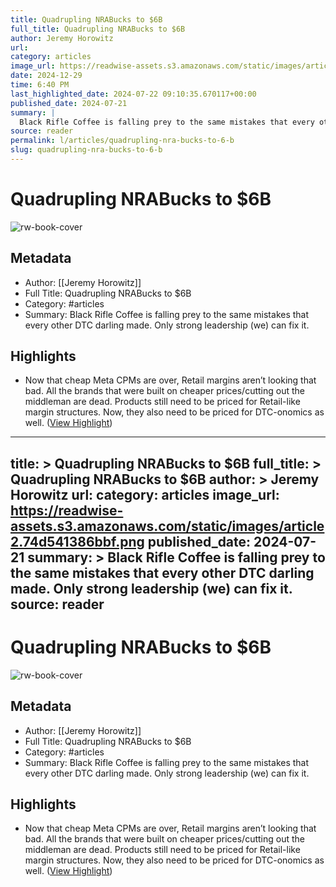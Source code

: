 ```yaml
---
title: Quadrupling NRABucks to $6B
full_title: Quadrupling NRABucks to $6B
author: Jeremy Horowitz
url: 
category: articles
image_url: https://readwise-assets.s3.amazonaws.com/static/images/article2.74d541386bbf.png
date: 2024-12-29
time: 6:40 PM
last_highlighted_date: 2024-07-22 09:10:35.670117+00:00
published_date: 2024-07-21
summary: |
  Black Rifle Coffee is falling prey to the same mistakes that every other DTC darling made. Only strong leadership (we) can fix it.
source: reader
permalink: l/articles/quadrupling-nra-bucks-to-6-b
slug: quadrupling-nra-bucks-to-6-b
---
```

# Quadrupling NRABucks to $6B

![rw-book-cover](https://readwise-assets.s3.amazonaws.com/static/images/article2.74d541386bbf.png)

## Metadata
- Author: [[Jeremy Horowitz]]
- Full Title: Quadrupling NRABucks to $6B
- Category: #articles
- Summary: Black Rifle Coffee is falling prey to the same mistakes that every other DTC darling made. Only strong leadership (we) can fix it.

## Highlights
- Now that cheap Meta CPMs are over, Retail margins aren’t looking that bad. All the brands that were built on cheaper prices/cutting out the middleman are dead. Products still need to be priced for Retail-like margin structures. Now, they also need to be priced for DTC-onomics as well. ([View Highlight](https://read.readwise.io/read/01j3cv9yz7k46wh68ar73wnfbw))


---
title: >
  Quadrupling NRABucks to $6B
full_title: >
  Quadrupling NRABucks to $6B
author: >
  Jeremy Horowitz
url: 
category: articles
image_url: https://readwise-assets.s3.amazonaws.com/static/images/article2.74d541386bbf.png
published_date: 2024-07-21
summary: >
  Black Rifle Coffee is falling prey to the same mistakes that every other DTC darling made. Only strong leadership (we) can fix it.
source: reader
---
# Quadrupling NRABucks to $6B

![rw-book-cover](https://readwise-assets.s3.amazonaws.com/static/images/article2.74d541386bbf.png)

## Metadata
- Author: [[Jeremy Horowitz]]
- Full Title: Quadrupling NRABucks to $6B
- Category: #articles
- Summary: Black Rifle Coffee is falling prey to the same mistakes that every other DTC darling made. Only strong leadership (we) can fix it.

## Highlights
- Now that cheap Meta CPMs are over, Retail margins aren’t looking that bad. All the brands that were built on cheaper prices/cutting out the middleman are dead. Products still need to be priced for Retail-like margin structures. Now, they also need to be priced for DTC-onomics as well. ([View Highlight](https://read.readwise.io/read/01j3cv9yz7k46wh68ar73wnfbw))


